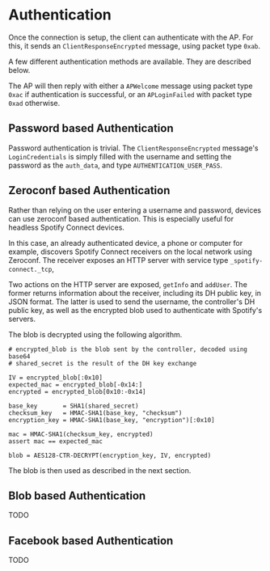 # Authentication
Once the connection is setup, the client can authenticate with the AP. For this, it sends an
`ClientResponseEncrypted` message, using packet type `0xab`.

A few different authentication methods are available. They are described below.

The AP will then reply with either a `APWelcome` message using packet type `0xac` if authentication
is successful, or an `APLoginFailed` with packet type `0xad` otherwise.

## Password based Authentication
Password authentication is trivial.
The `ClientResponseEncrypted` message's `LoginCredentials` is simply filled with the username
and setting the password as the `auth_data`, and type `AUTHENTICATION_USER_PASS`.

## Zeroconf based Authentication
Rather than relying on the user entering a username and password, devices can use zeroconf based
authentication. This is especially useful for headless Spotify Connect devices.

In this case, an already authenticated device, a phone or computer for example, discovers Spotify
Connect receivers on the local network using Zeroconf. The receiver exposes an HTTP server with
service type `_spotify-connect._tcp`,

Two actions on the HTTP server are exposed, `getInfo` and `addUser`.
The former returns information about the receiver, including its DH public key, in JSON format.
The latter is used to send the username, the controller's DH public key, as well as the encrypted
blob used to authenticate with Spotify's servers.

The blob is decrypted using the following algorithm.

```
# encrypted_blob is the blob sent by the controller, decoded using base64
# shared_secret is the result of the DH key exchange

IV = encrypted_blob[:0x10]
expected_mac = encrypted_blob[-0x14:]
encrypted = encrypted_blob[0x10:-0x14]

base_key       = SHA1(shared_secret)
checksum_key   = HMAC-SHA1(base_key, "checksum")
encryption_key = HMAC-SHA1(base_key, "encryption")[:0x10]

mac = HMAC-SHA1(checksum_key, encrypted)
assert mac == expected_mac

blob = AES128-CTR-DECRYPT(encryption_key, IV, encrypted)
```

The blob is then used as described in the next section.

## Blob based Authentication
TODO

## Facebook based Authentication
TODO
